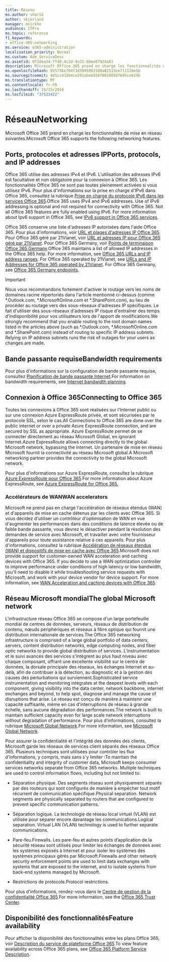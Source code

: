 ```yaml
---
title: Réseau
ms.author: sharik
author: skjerland
manager: mnirkhe
audience: ITPro
ms.topic: reference
f1_keywords:
- office-365-networking
ms.service: o365-administration
localization_priority: Normal
ms.custom: Adm_ServiceDesc
ms.assetid: 073dea34-7fd8-4c1d-9a31-6bee87924a81
description: Microsoft Office 365 prend en charge les fonctionnalités de mise en réseau suivantes.
ms.openlocfilehash: 915736e704f3d3995993100a82515ee71113be5b
ms.sourcegitcommit: 4d1cc432b4ce292abeb926f88108937695ce619b
ms.translationtype: MT
ms.contentlocale: fr-FR
ms.lasthandoff: 10/15/2019
ms.locfileid: "37523422"
---
```

# <a name="networking"></a><span data-ttu-id="b73ce-103">Réseau</span><span class="sxs-lookup"><span data-stu-id="b73ce-103">Networking</span></span>

<span data-ttu-id="b73ce-104">Microsoft Office 365 prend en charge les fonctionnalités de mise en réseau suivantes.</span><span class="sxs-lookup"><span data-stu-id="b73ce-104">Microsoft Office 365 supports the following networking features.</span></span>
  
## <a name="ports-protocols-and-ip-addresses"></a><span data-ttu-id="b73ce-105">Ports, protocoles et adresses IP</span><span class="sxs-lookup"><span data-stu-id="b73ce-105">Ports, protocols, and IP addresses</span></span>

<span data-ttu-id="b73ce-p101">Office 365 utilise des adresses IPv4 et IPv6. L'utilisation des adresses IPv6 est facultative et non obligatoire pour la connexion à Office 365. Les fonctionnalités Office 365 ne sont pas toutes pleinement activées si vous utilisez IPv6. Pour plus d'informations sur la prise en charge d'IPv6 dans Office 365, consultez la rubrique [Prise en charge du protocole IPv6 dans les services Office 365](https://docs.microsoft.com/office365/enterprise/ipv6-support).</span><span class="sxs-lookup"><span data-stu-id="b73ce-p101">Office 365 uses IPv4 and IPv6 addresses. Use of IPv6 addressing is optional and not required for connectivity with Office 365. Not all Office 365 features are fully enabled using IPv6. For more information about Ipv6 support in Office 365, see [IPv6 support in Office 365 services](https://docs.microsoft.com/office365/enterprise/ipv6-support).</span></span>
  
<span data-ttu-id="b73ce-p102">Office 365 conserve une liste d'adresses IP autorisées dans l'aide Office 365. Pour plus d'informations, voir [URL et plages d'adresses IP Office 365](https://docs.microsoft.com/office365/enterprise/urls-and-ip-address-ranges). Pour Office 365 géré par 21Vianet, voir [URL et adresses IP pour Office 365 géré par 21Vianet](https://docs.microsoft.com/office365/enterprise/managing-office-365-endpoints). Pour Office 365 Germany, voir [Points de terminaison Office 365 Germany](https://support.office.com/article/Office-365-Germany-endpoints-8a113a50-0071-4155-bb8e-eba5a8dbd4c8).</span><span class="sxs-lookup"><span data-stu-id="b73ce-p102">Office 365 maintains a list of allowed IP addresses in the Office 365 help. For more information, see [Office 365 URLs and IP address ranges](https://docs.microsoft.com/office365/enterprise/urls-and-ip-address-ranges). For Office 365 operated by 21Vianet, see [URLs and IP Addresses for Office 365 operated by 21Vianet](https://docs.microsoft.com/office365/enterprise/managing-office-365-endpoints). For Office 365 Germany, see [Office 365 Germany endpoints](https://support.office.com/article/Office-365-Germany-endpoints-8a113a50-0071-4155-bb8e-eba5a8dbd4c8).</span></span>
  
> [!IMPORTANT]
> <span data-ttu-id="b73ce-p103">Nous vous recommandons fortement d'activer le routage vers les noms de domaines racine répertoriés dans l'article mentionné ci-dessus (comme \*.Outlook.com, \*.MicrosoftOnline.com et \*.SharePoint.com), au lieu de procéder au routage vers des sous-réseaux d'adresses IP spécifiques. Le fait d'utiliser des sous-réseaux d'adresses IP risque d'entraîner des temps d'indisponibilité pour vos utilisateurs lors de l'apport de modifications.</span><span class="sxs-lookup"><span data-stu-id="b73ce-p103">We strongly recommend that you enable routing to the root domain names listed in the articles above (such as \*.Outlook.com, \*.MicrosoftOnline.com and \*.SharePoint.com) instead of routing to specific IP address subnets. Relying on IP address subnets runs the risk of outages for your users as changes are made.</span></span> 
  
## <a name="bandwidth-requirements"></a><span data-ttu-id="b73ce-116">Bande passante requise</span><span class="sxs-lookup"><span data-stu-id="b73ce-116">Bandwidth requirements</span></span>

<span data-ttu-id="b73ce-117">Pour plus d'informations sur la configuration de bande passante requise, consultez [Planification de bande passante Internet](https://docs.microsoft.com/office365/enterprise/network-planning-and-performance).</span><span class="sxs-lookup"><span data-stu-id="b73ce-117">For information on bandwidth requirements, see [Internet bandwidth planning](https://docs.microsoft.com/office365/enterprise/network-planning-and-performance).</span></span>
  
## <a name="connecting-to-office-365"></a><span data-ttu-id="b73ce-118">Connexion à Office 365</span><span class="sxs-lookup"><span data-stu-id="b73ce-118">Connecting to Office 365</span></span>

<span data-ttu-id="b73ce-119">Toutes les connexions à Office 365 sont réalisées sur l’Internet public ou sur une connexion Azure ExpressRoute privée, et sont sécurisées par le protocole SSL, selon le cas.</span><span class="sxs-lookup"><span data-stu-id="b73ce-119">All Connections to Office 365 are done over the public internet or over a private Azure ExpressRoute connection, and are secured by SSL as appropriate.</span></span> <span data-ttu-id="b73ce-120">Azure ExpressRoute permet de se connecter directement au réseau Microsoft Global, en ignorant Internet.</span><span class="sxs-lookup"><span data-stu-id="b73ce-120">Azure ExpressRoute allows connecting directly to the global Microsoft network, bypassing the internet.</span></span> <span data-ttu-id="b73ce-121">Un partenaire de mise en réseau Microsoft fournit la connectivité au réseau Microsoft global.</span><span class="sxs-lookup"><span data-stu-id="b73ce-121">A Microsoft networking partner provides the connectivity to the global Microsoft network.</span></span>
  
<span data-ttu-id="b73ce-122">Pour plus d'informations sur Azure ExpressRoute, consultez la rubrique [Azure ExpressRoute pour Office 365](https://aka.ms/expressrouteoffice365).</span><span class="sxs-lookup"><span data-stu-id="b73ce-122">For more information about Azure ExpressRoute, see [Azure ExpressRoute for Office 365.](https://aka.ms/expressrouteoffice365)</span></span>
  
### <a name="wan-accelerators"></a><span data-ttu-id="b73ce-123">Accélérateurs de WAN</span><span class="sxs-lookup"><span data-stu-id="b73ce-123">WAN accelerators</span></span>

<span data-ttu-id="b73ce-p105">Microsoft ne prend pas en charge l'accélération de réseaux étendus (WAN) et d'appareils de mise en cache détenus par les clients avec Office 365. Si vous décidez d'utiliser un contrôleur d'optimisation de WAN en vue d'augmenter les performances dans des conditions de latence élevée ou de faible bande passante, vous devrez le désactiver pendant la résolution des demandes de service avec Microsoft, et travailler avec votre fournisseur d'appareils pour toute assistance relative à ces appareils. Pour plus d'informations, consultez la rubrique [Accélération de réseaux étendus (WAN) et dispositifs de mise en cache avec Office 365](https://support.microsoft.com/help/2690045/using-third-party-network-devices-or-solutions-with-office-365).</span><span class="sxs-lookup"><span data-stu-id="b73ce-p105">Microsoft does not provide support for customer-owned WAN acceleration and caching devices with Office 365. If you decide to use a WAN optimization controller to improve performance under conditions of high latency or low bandwidth, you'll need to disable it while troubleshooting service requests with Microsoft, and work with your device vendor for device support. For more information, see [WAN Acceleration and caching devices with Office 365](https://support.microsoft.com/help/2690045/using-third-party-network-devices-or-solutions-with-office-365).</span></span>
  
## <a name="the-global-microsoft-network"></a><span data-ttu-id="b73ce-127">Réseau Microsoft mondial</span><span class="sxs-lookup"><span data-stu-id="b73ce-127">The global Microsoft network</span></span>

<span data-ttu-id="b73ce-128">L'infrastructure réseau Office 365 se compose d'un large portefeuille mondial de centres de données, serveurs, réseaux de distribution de contenu, nœuds périphériques et réseaux à fibre optique qui fournit une distribution internationale de services.</span><span class="sxs-lookup"><span data-stu-id="b73ce-128">The Office 365 networking infrastructure is comprised of a large global portfolio of data centers, servers, content distribution networks, edge computing nodes, and fiber optic networks to provide global distribution of services.</span></span> <span data-ttu-id="b73ce-129">L'instrumentation et le suivi avancés des services s'intègrent au plus haut niveau avec chaque composant, offrant une excellente visibilité sur le centre de données, la dorsale principale des réseaux, les échanges Internet et au-delà, afin de contribuer à la détection, au diagnostic et à la gestion des causes des perturbations qui surviennent.</span><span class="sxs-lookup"><span data-stu-id="b73ce-129">Sophisticated service instrumentation and monitoring integrates at the deepest levels with each component, giving visibility into the data center, network backbone, internet exchanges and beyond, to help spot, diagnose and manage the cause of disruptions that arise.</span></span> <span data-ttu-id="b73ce-130">Le réseau est conçu de manière à maintenir une capacité suffisante, même en cas d'interruptions de réseau à grande échelle, sans aucune dégradation des performances.</span><span class="sxs-lookup"><span data-stu-id="b73ce-130">The network is built to maintain sufficient capacity even for large scale network interruptions without degradation of performance.</span></span> <span data-ttu-id="b73ce-131">Pour plus d’informations, consultez la rubrique [Microsoft Global Network](https://docs.microsoft.com/azure/networking/microsoft-global-network).</span><span class="sxs-lookup"><span data-stu-id="b73ce-131">For more information, see [Microsoft Global Network](https://docs.microsoft.com/azure/networking/microsoft-global-network).</span></span> 
  
<span data-ttu-id="b73ce-p107">Pour assurer la confidentialité et l'intégrité des données des clients, Microsoft garde les réseaux de services client séparés des réseaux Office 365. Plusieurs techniques sont utilisées pour contrôler les flux d'informations, y compris, mais sans s'y limiter :</span><span class="sxs-lookup"><span data-stu-id="b73ce-p107">To maintain the confidentiality and integrity of customer data, Microsoft keeps consumer services networks separate from Office 365 networks. Multiple techniques are used to control information flows, including but not limited to:</span></span>
  
- <span data-ttu-id="b73ce-p108">Séparation physique. Des segments réseau sont physiquement séparés par des routeurs qui sont configurés de manière à empêcher tout motif récurrent de communication spécifique.</span><span class="sxs-lookup"><span data-stu-id="b73ce-p108">Physical separation. Network segments are physically separated by routers that are configured to prevent specific communication patterns.</span></span>
    
- <span data-ttu-id="b73ce-p109">Séparation logique. La technologie de réseau local virtuel (VLAN) est utilisée pour séparer encore davantage les communications.</span><span class="sxs-lookup"><span data-stu-id="b73ce-p109">Logical separation. Virtual LAN (VLAN) technology is used to further separate communications.</span></span>
    
- <span data-ttu-id="b73ce-138">Pare-feu.</span><span class="sxs-lookup"><span data-stu-id="b73ce-138">Firewalls.</span></span> <span data-ttu-id="b73ce-139">Les pare-feu et autres points d’application de la sécurité réseau sont utilisés pour limiter les échanges de données avec les systèmes exposés à Internet et pour isoler les systèmes des systèmes principaux gérés par Microsoft.</span><span class="sxs-lookup"><span data-stu-id="b73ce-139">Firewalls and other network security enforcement points are used to limit data exchanges with systems that are exposed to the internet, and to isolate systems from back-end systems managed by Microsoft.</span></span> 
    
- <span data-ttu-id="b73ce-140">Restrictions de protocole.</span><span class="sxs-lookup"><span data-stu-id="b73ce-140">Protocol restrictions.</span></span>
    
<span data-ttu-id="b73ce-141">Pour plus d'informations, rendez-vous dans le [Centre de gestion de la confidentialité Office 365](https://www.microsoft.com/trust-center).</span><span class="sxs-lookup"><span data-stu-id="b73ce-141">For more information, see the [Office 365 Trust Center](https://www.microsoft.com/trust-center).</span></span> 
  
## <a name="feature-availability"></a><span data-ttu-id="b73ce-142">Disponibilité des fonctionnalités</span><span class="sxs-lookup"><span data-stu-id="b73ce-142">Feature availability</span></span>

<span data-ttu-id="b73ce-143">Pour afficher la disponibilité des fonctionnalités entre les plans Office 365, voir [Description du service de plateforme Office 365](office-365-platform-service-description.md).</span><span class="sxs-lookup"><span data-stu-id="b73ce-143">To view feature availability across Office 365 plans, see [Office 365 Platform Service Description](office-365-platform-service-description.md).</span></span>
  

